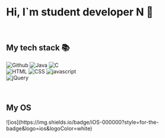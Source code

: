 <h1> Hi, I`m student developer N 👋</h1>  

<br/>  
<h2> My tech stack 📚</h2>  

![Github](https://img.shields.io/badge/GitHub-100000?style=for-the-badge&logo=github&logoColor=white)
![Java](https://img.shields.io/badge/Java-ED8B00?style=for-the-badge&logo=java&logoColor=white)
![C](https://img.shields.io/badge/C-00599C?style=for-the-badge&logo=c&logoColor=white)<br>
![HTML](https://img.shields.io/badge/HTML-239120?style=for-the-badge&logo=html5&logoColor=white)
![CSS](https://img.shields.io/badge/CSS-239120?&style=for-the-badge&logo=css3&logoColor=white)
![javascript](https://img.shields.io/badge/JavaScript-F7DF1E?style=for-the-badge&logo=javascript&logoColor=black)<br>
![jQuery](https://img.shields.io/badge/jQuery-0769AD?style=for-the-badge&logo=jquery&logoColor=white)  

<br>  

<h2> My OS </h2>  
![ios](https://img.shields.io/badge/iOS-000000?style=for-the-badge&logo=ios&logoColor=white)  
